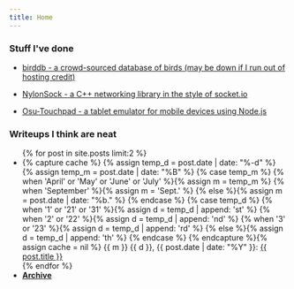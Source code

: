 ```yaml
---
title: Home
---
```


### Stuff I've done

- [birddb - a crowd-sourced database of birds (may be down if I run out of hosting credit)](https://birddb.wileyy.com)

- [NylonSock - a C++ networking library in the style of socket.io](https://github.com/wileyyugioh/NylonSock)

- [Osu-Touchpad - a tablet emulator for mobile devices using Node.js](https://github.com/wileyyugioh/Osu-Touchpad)

### Writeups I think are neat

<ul>
    {% for post in site.posts limit:2 %}
    <li>
    {% capture cache %}
        {% assign temp_d = post.date | date: "%-d" %} 
        {% assign temp_m = post.date | date: "%B" %} 
        {% case temp_m %}
            {% when 'April' or 'May' or 'June' or 'July' %}{% assign m = temp_m %}
            {% when 'September' %}{% assign m = 'Sept.' %}
            {% else %}{% assign m = post.date | date: "%b." %}
        {% endcase %}
        {% case temp_d %}
            {% when '1' or '21' or '31' %}{% assign d = temp_d | append: 'st' %}
            {% when '2' or '22' %}{% assign d = temp_d | append: 'nd' %}
            {% when '3' or '23' %}{% assign d = temp_d | append: 'rd' %}
            {% else %}{% assign d = temp_d | append: 'th' %}
        {% endcase %}
    {% endcapture %}{% assign cache = nil %}
    {{ m }} {{ d }}, {{ post.date | date: "%Y" }}: <a href="{{ post.url }}">{{ post.title }}</a>
    </li>
    {% endfor %}
    <li><a href="/archive"><strong>Archive</strong></a></li>
</ul>
